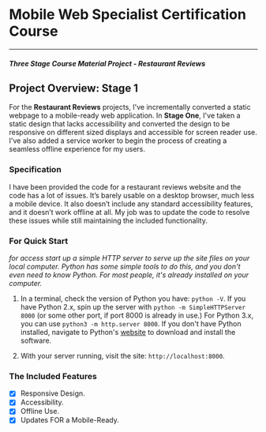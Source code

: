 # Mobile Web Specialist Certification Course
---
#### _Three Stage Course Material Project - Restaurant Reviews_

## Project Overview: Stage 1

For the **Restaurant Reviews** projects, I've incrementally converted a static webpage to a mobile-ready web application. In **Stage One**, I've taken a static design that lacks accessibility and converted the design to be responsive on different sized displays and accessible for screen reader use. I've also added a service worker to begin the process of creating a seamless offline experience for my users.

### Specification

I have been provided the code for a restaurant reviews website and the code has a lot of issues. It’s barely usable on a desktop browser, much less a mobile device. It also doesn’t include any standard accessibility features, and it doesn’t work offline at all. My job was to update the code to resolve these issues while still maintaining the included functionality.

### For Quick Start
*for access start up a simple HTTP server to serve up the site files on your local computer. Python has some simple tools to do this, and you don't even need to know Python. For most people, it's already installed on your computer.*

1. In a terminal, check the version of Python you have: `python -V`. If you have Python 2.x, spin up the server with `python -m SimpleHTTPServer 8000` (or some other port, if port 8000 is already in use.) For Python 3.x, you can use `python3 -m http.server 8000`. If you don't have Python installed, navigate to Python's [website](https://www.python.org/) to download and install the software.

2. With your server running, visit the site: `http://localhost:8000`.

### The Included Features
- [x] Responsive Design.
- [x] Accessibility.
- [x] Offline Use.
- [x] Updates FOR a Mobile-Ready.
